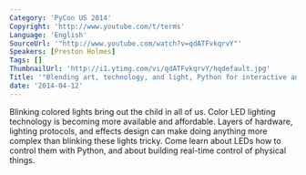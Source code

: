 ```yaml
---
Category: 'PyCon US 2014'
Copyright: 'http://www.youtube.com/t/terms'
Language: 'English'
SourceUrl: '"http://www.youtube.com/watch?v=qdATFvkqrvY"'
Speakers: [Preston Holmes]
Tags: []
ThumbnailUrl: 'http://i1.ytimg.com/vi/qdATFvkqrvY/hqdefault.jpg'
Title: '"Blending art, technology, and light, Python for interactive and real time"'
date: '2014-04-12'
---
```

Blinking colored lights bring out the child in all of us. Color LED lighting technology is becoming more available and affordable. Layers of hardware, lighting protocols, and effects design can make doing anything more complex than blinking these lights tricky. Come learn about LEDs how to control them with Python, and about building real-time control of physical things.